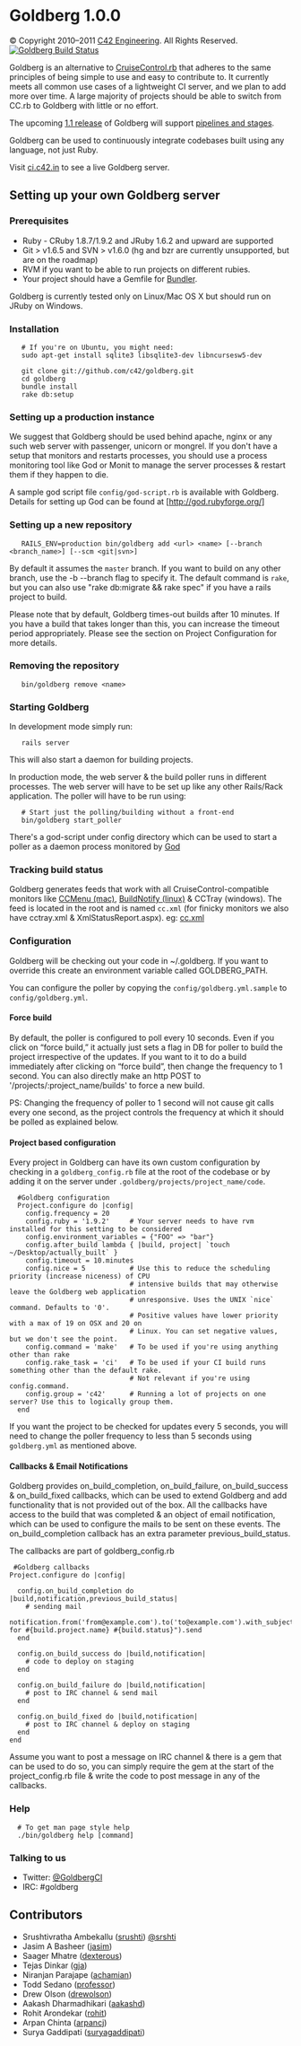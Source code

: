 # Goldberg 1.0.0

© Copyright 2010–2011 [C42 Engineering][]. All Rights Reserved. <a href='http://ci.c42.in/projects/goldberg'><img src='http://ci.c42.in/projects/goldberg.png' alt='Goldberg Build Status'></a>

Goldberg is an alternative to [CruiseControl.rb][] that adheres to the same principles of being simple to use and easy to contribute to. It currently meets all common use cases of a lightweight CI server, and we plan to add more over time. A large majority of projects should be able to switch from CC.rb to Goldberg with little or no effort.

The upcoming [1.1 release](https://github.com/c42/goldberg/issues/milestones?_pjax=true&direction=asc&sort=completeness&state=open) of Goldberg will support [pipelines and stages](http://blog.c42.in/pipelines-what-are-they-good-for).

Goldberg can be used to continuously integrate codebases built using any language, not just Ruby.

Visit [ci.c42.in][] to see a live Goldberg server.

## Setting up your own Goldberg server

### Prerequisites

* Ruby - CRuby 1.8.7/1.9.2 and JRuby 1.6.2 and upward are supported
* Git > v1.6.5 and SVN > v1.6.0 (hg and bzr are currently unsupported, but are on the roadmap)
* RVM if you want to be able to run projects on different rubies.
* Your project should have a Gemfile for [Bundler][].

Goldberg is currently tested only on Linux/Mac OS X but should run on JRuby on Windows.

### Installation

       # If you're on Ubuntu, you might need:
       sudo apt-get install sqlite3 libsqlite3-dev libncursesw5-dev

       git clone git://github.com/c42/goldberg.git
       cd goldberg
       bundle install
       rake db:setup

### Setting up a production instance

We suggest that Goldberg should be used behind apache, nginx or any such web server with passenger, unicorn or mongrel. If you don't have a setup that monitors and restarts processes, you should use a process monitoring tool like God or Monit to manage the server processes & restart them if they happen to die.

A sample god script file <code>config/god-script.rb</code> is available with Goldberg. Details for setting up God can be found at [http://god.rubyforge.org/]

### Setting up a new repository

       RAILS_ENV=production bin/goldberg add <url> <name> [--branch <branch_name>] [--scm <git|svn>]

By default it assumes the <code>master</code> branch. If you want to build on any other branch, use the -b --branch flag to specify it. The default command is <code>rake</code>, but you can also use "rake db:migrate && rake spec" if you have a rails project to build.

Please note that by default, Goldberg times-out builds after 10 minutes. If you have a build that takes longer than this, you can increase the timeout period appropriately. Please see the section on Project Configuration for more details.

### Removing the repository

       bin/goldberg remove <name>

### Starting Goldberg

In development mode simply run:

       rails server

This will also start a daemon for building projects.

In production mode, the web server & the build poller runs in different processes. The web server will have to be set up like any other Rails/Rack application. The poller will have to be run using:

       # Start just the polling/building without a front-end
       bin/goldberg start_poller

There's a god-script under config directory which can be used to start a poller as a daemon process monitored by [God](https://github.com/mojombo/god)

### Tracking build status

Goldberg generates feeds that work with all CruiseControl-compatible monitors like [CCMenu (mac)][], [BuildNotify (linux)][] & CCTray (windows). The feed is located in the root and is named `cc.xml` (for finicky monitors we also have cctray.xml & XmlStatusReport.aspx). eg: [cc.xml](http://ci.c42.in/cc.xml)

### Configuration

Goldberg will be checking out your code in ~/.goldberg. If you want to override this create an environment variable called GOLDBERG\_PATH.

You can configure the poller by copying the `config/goldberg.yml.sample` to `config/goldberg.yml`.

#### Force build

By default, the poller is configured to poll every 10 seconds. Even if you click on “force build,” it actually just sets a flag in DB for poller to build the project irrespective of the updates. If you want to it to do a build immediately after clicking on “force build”, then change the frequency to 1 second.
You can also directly make an http POST to '/projects/:project_name/builds' to force a new build.

PS: Changing the frequency of poller to 1 second will not cause git calls every one second, as the project controls the frequency at which it should be polled as explained below.

#### Project based configuration

Every project in Goldberg can have its own custom configuration by checking in a `goldberg_config.rb` file at the root of the codebase or by adding it on the server under `.goldberg/projects/project_name/code`.

      #Goldberg configuration
      Project.configure do |config|
        config.frequency = 20
        config.ruby = '1.9.2'     # Your server needs to have rvm installed for this setting to be considered
        config.environment_variables = {"FOO" => "bar"}
        config.after_build lambda { |build, project| `touch ~/Desktop/actually_built` }
        config.timeout = 10.minutes
        config.nice = 5           # Use this to reduce the scheduling priority (increase niceness) of CPU
                                  # intensive builds that may otherwise leave the Goldberg web application
                                  # unresponsive. Uses the UNIX `nice` command. Defaults to '0'.
                                  # Positive values have lower priority with a max of 19 on OSX and 20 on
                                  # Linux. You can set negative values, but we don't see the point.
        config.command = 'make'   # To be used if you're using anything other than rake
        config.rake_task = 'ci'   # To be used if your CI build runs something other than the default rake.
                                  # Not relevant if you're using config.command.
        config.group = 'c42'      # Running a lot of projects on one server? Use this to logically group them.
      end

If you want the project to be checked for updates every 5 seconds, you will need to change the poller frequency to less than 5 seconds using `goldberg.yml` as mentioned above.

#### Callbacks & Email Notifications

Goldberg provides on_build_completion, on_build_failure, on_build_success & on_build_fixed callbacks, which can be used to extend Goldberg and add functionality that is not provided out of the box. All the callbacks have access to the build that was completed & an object of email notification, which can be used to configure the mails to be sent on these events. The on_build_completion callback has an extra parameter previous_build_status.

The callbacks are part of goldberg_config.rb

     #Goldberg callbacks
    Project.configure do |config|

      config.on_build_completion do |build,notification,previous_build_status|
        # sending mail
        notification.from('from@example.com').to('to@example.com').with_subject("build for #{build.project.name} #{build.status}").send
      end

      config.on_build_success do |build,notification|
        # code to deploy on staging
      end

      config.on_build_failure do |build,notification|
        # post to IRC channel & send mail
      end

      config.on_build_fixed do |build,notification|
        # post to IRC channel & deploy on staging
      end
    end

Assume you want to post a message on IRC channel & there is a gem that can be used to do so, you can simply require the gem at the start of the project_config.rb file & write the code to post message in any of the callbacks.

### Help

      # To get man page style help
      ./bin/goldberg help [command]

### Talking to us

-   Twitter: [@GoldbergCI](http://twitter.com/GoldbergCI 'GoldbergCI')
-   IRC: #goldberg

## Contributors

-   Srushtivratha Ambekallu ([srushti][]) [@srshti](http://twitter.com/srshti 'srshti')
-   Jasim A Basheer ([jasim][])
-   Saager Mhatre ([dexterous][])
-   Tejas Dinkar ([gja][])
-   Niranjan Parajape ([achamian][])
-   Todd Sedano ([professor][])
-   Drew Olson ([drewolson][])
-   Aakash Dharmadhikari ([aakashd][])
-   Rohit Arondekar ([rohit][])
-   Arpan Chinta ([arpancj][])
-   Surya Gaddipati ([suryagaddipati])

  [C42 Engineering]: http://c42.in
  [CruiseControl.rb]: https://github.com/thoughtworks/cruisecontrol.rb
  [ci.c42.in]: http://ci.c42.in
  [Bundler]: http://gembundler.com/
  [CCMenu (mac)]: http://ccmenu.sourceforge.net/
  [BuildNotify (linux)]: https://bitbucket.org/Anay/buildnotify/wiki/Home
  [ci.c42.in/XmlStatusReport.aspx]: http://ci.c42.in/XmlStatusReport.aspx
  [srushti]: http://github.com/srushti
  [jasim]: http://github.com/jasim
  [dexterous]: http://github.com/dexterous
  [gja]: http://github.com/gja
  [achamian]: http://github.com/achamian
  [professor]: http://github.com/professor
  [drewolson]: http://github.com/drewolson
  [aakashd]: http://github.com/aakashd
  [rohit]: http://github.com/rohit
  [arpancj]: http://github.com/arpancj
  [suryagaddipati]: http://github.com/suryagaddipati

